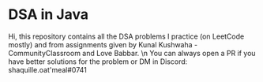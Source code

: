 # DSA in Java
Hi, this repository contains all the DSA problems I practice (on LeetCode mostly) and from assignments given by Kunal Kushwaha - CommunityClassroom and Love Babbar. \n
You can always open a PR if you have better solutions for the problem or DM in Discord: shaquille.oat'meal#0741
